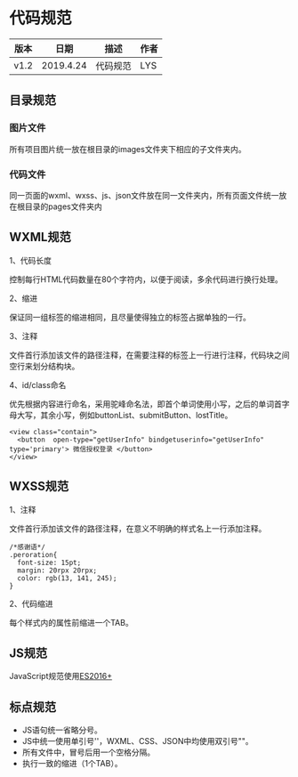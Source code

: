 # 代码规范
| 版本 | 日期 | 描述 | 作者 |
| - | - | - | - |
| v1.2 | 2019.4.24 | 代码规范 | LYS |
## 目录规范
### 图片文件
所有项目图片统一放在根目录的images文件夹下相应的子文件夹内。
### 代码文件
同一页面的wxml、wxss、js、json文件放在同一文件夹内，所有页面文件统一放在根目录的pages文件夹内
## WXML规范
1、代码长度

  控制每行HTML代码数量在80个字符内，以便于阅读，多余代码进行换行处理。

2、缩进

  保证同一组标签的缩进相同，且尽量使得独立的标签占据单独的一行。
  
3、注释

  文件首行添加该文件的路径注释，在需要注释的标签上一行进行注释，代码块之间空行来划分结构块。
  
4、id/class命名
  
  优先根据内容进行命名，采用驼峰命名法，即首个单词使用小写，之后的单词首字母大写，其余小写，例如buttonList、submitButton、lostTitle。
~~~
<view class="contain">
  <button  open-type="getUserInfo" bindgetuserinfo="getUserInfo" type='primary'> 微信授权登录 </button>
</view>
~~~
## WXSS规范
1、注释
  
  文件首行添加该文件的路径注释，在意义不明确的样式名上一行添加注释。
~~~
/*感谢语*/
.peroration{
  font-size: 15pt;
  margin: 20rpx 20rpx;    
  color: rgb(13, 141, 245);
}
~~~
2、代码缩进

每个样式内的属性前缩进一个TAB。
## JS规范
JavaScript规范使用[ES2016+](http://kangax.github.io/compat-table/es2016plus/)
## 标点规范
* JS语句统一省略分号。
* JS中统一使用单引号''，WXML、CSS、JSON中均使用双引号""。
* 所有文件中，冒号后用一个空格分隔。
* 执行一致的缩进（1个TAB）。
